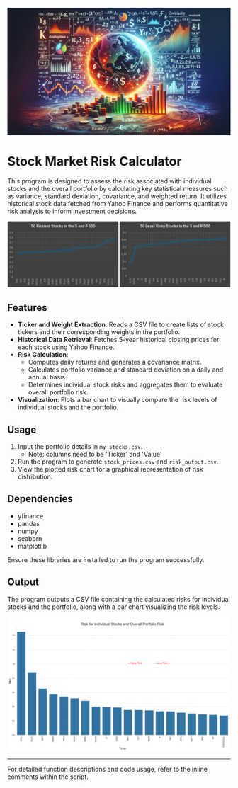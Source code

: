 ![alt-text](risk_pic.png "Stock Market Risk") 
# Stock Market Risk Calculator

This program is designed to assess the risk associated with individual stocks and the overall portfolio by calculating 
key statistical measures such as variance, standard deviation, covariance, and weighted return. It utilizes historical 
stock data fetched from Yahoo Finance and performs quantitative risk analysis to inform investment decisions.

![alt-text](most_least.png "Most and Least Risky Stocks") 

## Features

- **Ticker and Weight Extraction**: Reads a CSV file to create lists of stock tickers and their corresponding weights in the portfolio.
- **Historical Data Retrieval**: Fetches 5-year historical closing prices for each stock using Yahoo Finance.
- **Risk Calculation**:
  - Computes daily returns and generates a covariance matrix.
  - Calculates portfolio variance and standard deviation on a daily and annual basis.
  - Determines individual stock risks and aggregates them to evaluate overall portfolio risk.
- **Visualization**: Plots a bar chart to visually compare the risk levels of individual stocks and the portfolio.

## Usage

1. Input the portfolio details in `my_stocks.csv`. 
   - Note: columns need to be 'Ticker' and 'Value'
2. Run the program to generate `stock_prices.csv` and `risk_output.csv`.
3. View the plotted risk chart for a graphical representation of risk distribution.

## Dependencies

- yfinance
- pandas
- numpy
- seaborn
- matplotlib

Ensure these libraries are installed to run the program successfully.

## Output

The program outputs a CSV file containing the calculated risks for individual stocks and the portfolio, 
along with a bar chart visualizing the risk levels.

![alt-text](chart.png "Risk Chart")

---

For detailed function descriptions and code usage, refer to the inline comments within the script.
```

